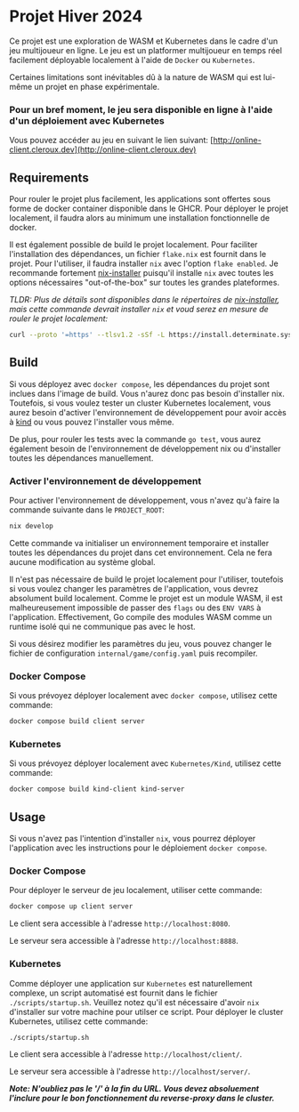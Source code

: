 # Projet Hiver 2024

Ce projet est une exploration de WASM et Kubernetes dans le cadre d'un jeu multijoueur en ligne.
Le jeu est un platformer multijoueur en temps réel facilement déployable localement à l'aide de `Docker` ou `Kubernetes`.

Certaines limitations sont inévitables dû à la nature de WASM qui est lui-même un projet en phase expérimentale.

### Pour un bref moment, le jeu sera disponible en ligne à l'aide d'un déploiement avec Kubernetes

Vous pouvez accéder au jeu en suivant le lien suivant: [http://online-client.cleroux.dev](http://online-client.cleroux.dev)

## Requirements

Pour rouler le projet plus facilement, les applications sont offertes sous forme de docker container
disponible dans le GHCR. Pour déployer le projet localement, il faudra alors au minimum une installation
fonctionnelle de docker.

Il est également possible de build le projet localement. Pour faciliter l'installation des dépendances,
un fichier `flake.nix` est fournit dans le projet. Pour l'utiliser, il faudra installer `nix` avec
l'option `flake enabled`. Je recommande fortement [nix-installer](https://github.com/DeterminateSystems/nix-installer)
puisqu'il installe `nix` avec toutes les options nécessaires "out-of-the-box" sur toutes les grandes plateformes.

_TLDR: Plus de détails sont disponibles dans le répertoires de [nix-installer](https://github.com/DeterminateSystems/nix-installer),
mais cette commande devrait installer `nix` et voud serez en mesure de rouler le projet localement:_

```bash
curl --proto '=https' --tlsv1.2 -sSf -L https://install.determinate.systems/nix | sh -s -- install
```

## Build

Si vous déployez avec `docker compose`, les dépendances du projet sont inclues dans l'image de build. Vous n'aurez donc pas besoin d'installer
nix. Toutefois, si vous voulez tester un cluster Kubernetes localement, vous aurez besoin d'activer l'environnement de développement pour avoir
accès à [kind](https://kind.sigs.k8s.io/) ou vous pouvez l'installer vous même.

De plus, pour rouler les tests avec la commande `go test`, vous aurez également besoin de l'environnement de développement nix ou d'installer toutes
les dépendances manuellement.

### Activer l'environnement de développement

Pour activer l'environnement de développement, vous n'avez qu'à faire la commande suivante dans le `PROJECT_ROOT`:

```bash
nix develop
```

Cette commande va initialiser un environnement temporaire et installer toutes les dépendances du projet dans cet environnement.
Cela ne fera aucune modification au système global.

Il n'est pas nécessaire de build le projet localement pour l'utiliser, toutefois si vous voulez changer les paramètres de l'application,
vous devrez absolument build localement. Comme le projet est un module WASM, il est malheureusement impossible de passer des `flags` ou des `ENV VARS` à
l'application. Effectivement, Go compile des modules WASM comme un runtime isolé qui ne communique pas avec le host.

Si vous désirez modifier les paramètres du jeu, vous pouvez changer le fichier de configuration `internal/game/config.yaml` puis recompiler.

### Docker Compose

Si vous prévoyez déployer localement avec `docker compose`, utilisez cette commande:

```bash
docker compose build client server
```

### Kubernetes

Si vous prévoyez déployer localement avec `Kubernetes/Kind`, utilisez cette commande:

```bash
docker compose build kind-client kind-server
```

## Usage

Si vous n'avez pas l'intention d'installer `nix`, vous pourrez déployer l'application avec les instructions pour le déploiement `docker compose`.

### Docker Compose

Pour déployer le serveur de jeu localement, utiliser cette commande:

```bash
docker compose up client server
```

Le client sera accessible à l'adresse `http://localhost:8080`.

Le serveur sera accessible à l'adresse `http://localhost:8888`.

### Kubernetes

Comme déployer une application sur `Kubernetes` est naturellement complexe, un script automatisé est fournit dans le fichier `./scripts/startup.sh`.
Veuillez notez qu'il est nécessaire d'avoir `nix` d'installer sur votre machine pour utilser ce script. Pour déployer le cluster Kubernetes, utilisez cette commande:

```bash
./scripts/startup.sh
```

Le client sera accessible à l'adresse `http://localhost/client/`.

Le serveur sera accessible à l'adresse `http://localhost/server/`.

_**Note: N'oubliez pas le '/' à la fin du URL. Vous devez absoluement l'inclure pour le bon fonctionnement du reverse-proxy dans le cluster.**_
